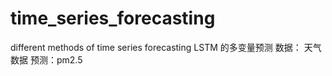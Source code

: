 # time_series_forecasting
different methods of time series forecasting
LSTM 的多变量预测
数据： 天气数据
预测：pm2.5
